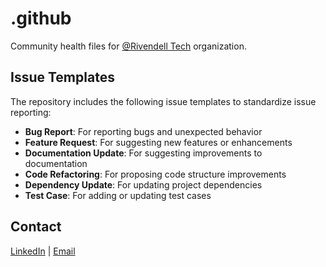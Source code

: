 # .github

Community health files for [@Rivendell Tech](https://github.com/rivendell-tech) organization.

## Issue Templates

The repository includes the following issue templates to standardize issue reporting:

- **Bug Report**: For reporting bugs and unexpected behavior
- **Feature Request**: For suggesting new features or enhancements
- **Documentation Update**: For suggesting improvements to documentation
- **Code Refactoring**: For proposing code structure improvements
- **Dependency Update**: For updating project dependencies
- **Test Case**: For adding or updating test cases

## Contact

[LinkedIn](https://www.linkedin.com/company/rivendell-tech) | [Email](mailto:hello@rivendell.trading)